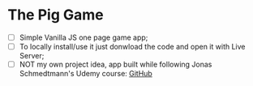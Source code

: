# The Pig Game
- [ ] Simple Vanilla JS one page game app;
- [ ] To locally install/use it just donwload the code and open it with Live Server;
- [ ] NOT my own project idea, app built while following Jonas Schmedtmann's Udemy course: [GitHub](https://github.com/jonasschmedtmann)
